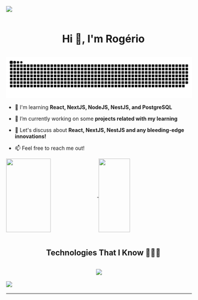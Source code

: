 
<!--horizontal divider(gradiant)-->
<img src="https://user-images.githubusercontent.com/73097560/115834477-dbab4500-a447-11eb-908a-139a6edaec5c.gif">

<!--h1 without bottom border-->
<div id="user-content-toc">
  <ul align="center">
    <summary><h1 style="display: inline-block">Hi 👋, I'm Rogério</h1></summary>
  </ul>
</div>


<!--- snake -->
<div align="center">
  <img  src="https://raw.githubusercontent.com/platane/snk/output/github-contribution-grid-snake-dark.svg"
       alt="snake" /></a>
</div>

<!--Intro start-->
- 🚀 I'm learning **React, NextJS, NodeJS, NestJS, and PostgreSQL**

- 🔭 I’m currently working on some **projects related with my learning**

- 💬 Let's discuss about **React, NextJS, NestJS and any bleeding-edge innovations!**

- 📫 Feel free to reach me out!
<!--Intro end-->

<!--Stats-->
<a href="https://github.com/anuraghazra/github-readme-stats">
  <img width="49%" height=200 align="center" src="https://github-readme-stats.vercel.app/api?username=rogeriopiatek&theme=transparent" />
</a>
<a href="https://github.com/anuraghazra/convoychat">
  <img width="41%" height=200 align="center" src="https://github-readme-stats.vercel.app/api/top-langs?username=rogeriopiatek&layout=compact&langs_count=8&card_width=320&theme=transparent" />
</a>

<!--h1 without bottom border-->
<div id="user-content-toc">
  <ul align="center">
    <summary><h2 style="display: inline-block">Technologies That I Know 👨🏻‍💻</h2></summary>
  </ul>
</div>
<!--tech stack icons-->
<p align="center">
  <a href="https://skillicons.dev">
    <img src="https://skillicons.dev/icons?i=linux,react,nextjs,tailwind,nodejs,ts,nestjs,git,github,html,css,js,express,postgres,postman&perline=15&theme=dark" />
  </a>
</p>

<!--horizontal divider(gradiant)-->
<img src="https://user-images.githubusercontent.com/73097560/115834477-dbab4500-a447-11eb-908a-139a6edaec5c.gif">

----------------------------------------------------------------------

